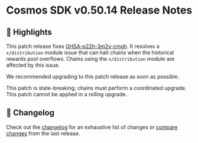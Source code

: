 # Cosmos SDK v0.50.14 Release Notes

## 🚀 Highlights

This patch release fixes [GHSA-p22h-3m2v-cmgh](https://github.com/cosmos/cosmos-sdk/security/advisories/GHSA-p22h-3m2v-cmgh).
It resolves a `x/distribution` module issue that can halt chains when the historical rewards pool overflows.
Chains using the `x/distribution` module are affected by this issue.

We recommended upgrading to this patch release as soon as possible.

This patch is state-breaking; chains must perform a coordinated upgrade. This patch cannot be applied in a rolling upgrade.

## 📝 Changelog

Check out the [changelog](https://github.com/cosmos/cosmos-sdk/blob/v0.50.14/CHANGELOG.md) for an exhaustive list of changes or [compare changes](https://github.com/cosmos/cosmos-sdk/compare/v0.50.13...v0.50.14) from the last release.
